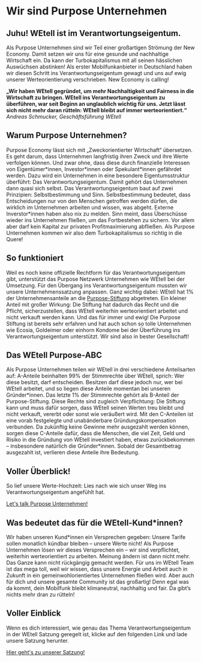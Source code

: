 Wir sind Purpose Unternehmen
==========

Juhu! WEtell ist im Verantwortungseigentum.
----------

Als Purpose Unternehmen sind wir Teil einer großartigen Strömung der New Economy.
Damit setzen wir uns für eine gesunde und nachhaltige Wirtschaft ein.
Da kann der Turbokapitalismus mit all seinen hässlichen Auswüchsen abstinken!
Als erster Mobilfunkanbieter in Deutschland haben wir diesen Schritt ins Verantwortungseigentum gewagt und uns auf ewig unserer Werteorientierung verschrieben.
New Economy is calling!

**„Wir haben WEtell gegründet, um mehr Nachhaltigkeit und Fairness in die Wirtschaft zu bringen. WEtell ins Verantwortungseigentum zu überführen, war seit Beginn an unglaublich wichtig für uns. Jetzt lässt sich nicht mehr daran rütteln: WEtell bleibt auf immer werteorientiert.“**
*Andreas Schmucker, Geschäftsführung WEtell*

[](https://vimeo.com/716310838)

Warum Purpose Unternehmen?
----------

Purpose Economy lässt sich mit „Zweckorientierter Wirtschaft“ übersetzen. Es geht darum, dass Unternehmen langfristig ihren Zweck und ihre Werte verfolgen können. Und zwar ohne, dass diese durch finanzielle Interessen von Eigentümer\*innen, Investor\*innen oder Spekulant\*innen gefährdet werden.
Dazu wird ein Unternehmen in eine besondere Eigentumsstruktur überführt: Das Verantwortungseigentum. Damit gehört das Unternehmen dann quasi sich selbst. Das Verantwortungseigentum baut auf zwei Prinzipien: Selbstbestimmung und Sinn. Selbstbestimmung bedeutet, dass Entscheidungen nur von den Menschen getroffen werden dürfen, die wirklich im Unternehmen arbeiten und wissen, was abgeht. Externe Inverstor\*innen haben also nix zu melden. Sinn meint, dass Überschüsse wieder ins Unternehmen fließen, um das Fortbestehen zu sichern. Vor allem aber darf kein Kapital zur privaten Profitmaximierung abfließen. Als Purpose Unternehmen kommen wir also dem Turbokapitalismus so richtig in die Quere!

So funktioniert
----------

Weil es noch keine offizielle Rechtform für das Verantwortungseigentum gibt, unterstützt das Purpose Netzwerk Unternehmen wie WEtell bei der Umsetzung.
Für den Übergang ins Verantwortungseigentum mussten wir unsere Unternehmenssatzung anpassen. Ganz wichtig dabei: WEtell hat 1% der Unternehmensanteile an die [Purpose-Stiftung](https://stiftung-verantwortungseigentum.de/) abgetreten. Ein kleiner Anteil mit großer Wirkung: Die Stiftung hat dadurch das Recht und die Pflicht, sicherzustellen, dass WEtell weiterhin werteorientiert arbeitet und nicht verkauft werden kann. Und das für immer und ewig!
Die Purpose Stiftung ist bereits sehr erfahren und hat auch schon so tolle Unternehmen wie Ecosia, Goldeimer oder einhorn Kondome bei der Überführung ins Verantwortungseigentum unterstützt. Wir sind also in bester Gesellschaft!

Das WEtell Purpose-ABC
----------

Als Purpose Unternehmen teilen wir WEtell in drei verschiedene Anteilsarten auf: A-Anteile beinhalten 99% der Stimmrechte über WEtell, sprich: Wer diese besitzt, darf entscheiden. Besitzen darf diese jedoch nur, wer bei WEtell arbeitet, und so liegen diese Anteile momentan bei unseren Gründer\*innen.
Das letzte 1% der Stimmrechte gehört als B-Anteil der Purpose-Stiftung. Diese Rechte sind zugleich Verpflichtung: Die Stiftung kann und muss dafür sorgen, dass WEtell seinen Werten treu bleibt und nicht verkauft, vererbt oder sonst wie veräußert wird.
Mit den C-Anteilen ist eine vorab festgelegte und unabänderbare Gründungskompensation verbunden. Da zukünftig keine Gewinne mehr ausgezahlt werden können, sorgen diese C-Anteile dafür, dass die Menschen, die viel Zeit, Geld und Risiko in die Gründung von WEtell investiert haben, etwas zurückbekommen – insbesondere natürlich die Gründer\*innen. Sobald der Gesamtbetrag ausgezahlt ist, verlieren diese Anteile ihre Bedeutung.

Voller Überblick!
----------

So lief unsere Werte-Hochzeit: Lies nach wie sich unser Weg ins Verantwortungseigentum angefühlt hat.

[Let's talk Purpose Unternehmen!](https://www.wetell.de/ueber-uns/news/her-mit-den-luftschlangen-wetell-wird-purpose-unternehmen/)

Was bedeutet das für die WEtell-Kund\*innen?
----------

Wir haben unseren Kund\*innen ein Versprechen gegeben: Unsere Tarife sollen monatlich kündbar bleiben – unsere Werte nicht! Als Purpose Unternehmen lösen wir dieses Versprechen ein – wir sind verpflichtet, weiterhin werteorientiert zu arbeiten. Meinung ändern ist dann nicht mehr. Das Ganze kann nicht rückgängig gemacht werden.
Für uns im WEtell Team ist das mega toll, weil wir wissen, dass unsere Energie und Arbeit auch in Zukunft in ein gemeinwohlorientiertes Unternehmen fließen wird.
Aber auch für dich und unsere gesamte Community ist das großartig! Denn egal was da kommt, dein Mobilfunk bleibt klimaneutral, nachhaltig und fair. Da gibt’s nichts mehr dran zu rütteln!

Voller Einblick
----------

Wenn es dich interessiert, wie genau das Thema Verantwortungseigentum in der WEtell Satzung geregelt ist, klicke auf den folgenden Link und lade unsere Satzung herunter.

[Hier geht's zu unserer Satzung!](https://www.wetell.de/downloads/veroeffentlichungen/Satzung_WEtell_GmbH.pdf)

